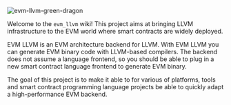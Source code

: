 ![evm-llvm-green-dragon](https://user-images.githubusercontent.com/450283/63640209-85cb3c00-c66b-11e9-9610-0c339ae66ac7.png)

Welcome to the `evm_llvm` wiki! This project aims at bringing LLVM infrastructure to the EVM world where smart contracts
are widely deployed.

EVM LLVM is an EVM architecture backend for LLVM. With EVM LLVM you can generate EVM binary code with LLVM-based
compilers. The backend does not assume a language frontend, so you should be able to plug in a new smart contract
language frontend to generate EVM binary.

The goal of this project is to make it able to for various of platforms, tools and smart contract programming language
projects be able to quickly adapt a high-performance EVM backend. 